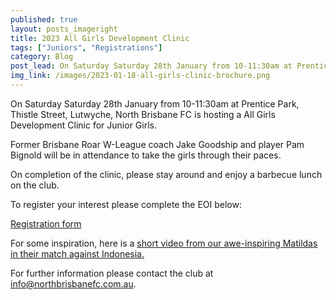 ```yaml
---
published: true
layout: posts_imageright
title: 2023 All Girls Development Clinic
tags: ["Juniors", "Registrations"]
category: Blog
post_lead: On Saturday Saturday 28th January from 10-11:30am at Prentice Park Lutwyche, North Brisbane FC is hosting an all girls development clinic for juniors.
img_link: /images/2023-01-18-all-girls-clinic-brochure.png
---
```


On Saturday Saturday 28th January from 10-11:30am at Prentice Park, Thistle Street, Lutwyche, North Brisbane FC is hosting a All Girls Development Clinic for Junior Girls.

Former Brisbane Roar W-League coach Jake Goodship and player Pam Bignold will be in attendance to take the girls through their paces.

On completion of the clinic, please stay around and enjoy a barbecue lunch on the club.

To register your interest please complete the EOI below:

[Registration form](https://form.jotform.com/230107625433851)

For some inspiration, here is a [short video from our awe-inspiring Matildas in their match against Indonesia.](https://youtu.be/3dB-7YBj5Iw)

For further information please contact the club at [info@northbrisbanefc.com.au](info@northbrisbanefc.com.au).
